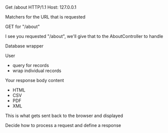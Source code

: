 <!-- The Model View Controller (MVC) Pattern -->

Get /about HTTP/1.1
Host: 127.0.0.1

<!-- Routes -->
Matchers for the URL that is requested

GET for "/about"

I see you requested "/about", we'll give that to the AboutController to handle

<!-- Models -->
Database wrapper

User
- query for records
- wrap individual records

<!-- Views -->
Your response body content
- HTML
- CSV
- PDF
- XML 

This is what gets sent back to the browser and displayed

<!-- Controllers -->
Decide how to process a request and define a response